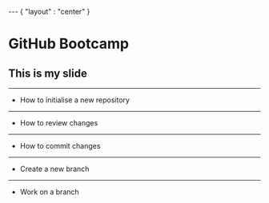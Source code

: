 --- { "layout" : "center" }
# GitHub Bootcamp

## This is my slide

---

- How to initialise a new repository

---

- How to review changes

---

- How to commit changes

---

- Create a new branch

---

- Work on a branch
